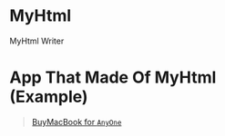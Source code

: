 # MyHtml
MyHtml Writer
# App That Made Of MyHtml (Example)
 > [BuyMacBook for `AnyOne`](https://github.com/Tax0787/buymacbookfor--AnyOne)

